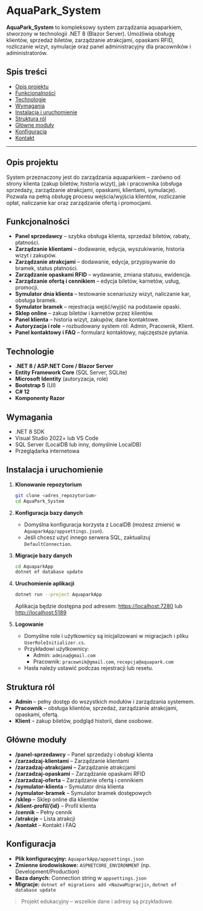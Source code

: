 # AquaPark_System

**AquaPark_System** to kompleksowy system zarządzania aquaparkiem, stworzony w technologii .NET 8 (Blazor Server). Umożliwia obsługę klientów, sprzedaż biletów, zarządzanie atrakcjami, opaskami RFID, rozliczanie wizyt, symulacje oraz panel administracyjny dla pracowników i administratorów.

## Spis treści

- [Opis projektu](#opis-projektu)
- [Funkcjonalności](#funkcjonalności)
- [Technologie](#technologie)
- [Wymagania](#wymagania)
- [Instalacja i uruchomienie](#instalacja-i-uruchomienie)
- [Struktura ról](#struktura-ról)
- [Główne moduły](#główne-moduły)
- [Konfiguracja](#konfiguracja)
- [Kontakt](#kontakt)

---

## Opis projektu

System przeznaczony jest do zarządzania aquaparkiem – zarówno od strony klienta (zakup biletów, historia wizyt), jak i pracownika (obsługa sprzedaży, zarządzanie atrakcjami, opaskami, klientami, symulacje). Pozwala na pełną obsługę procesu wejścia/wyjścia klientów, rozliczanie opłat, naliczanie kar oraz zarządzanie ofertą i promocjami.

## Funkcjonalności

- **Panel sprzedawcy** – szybka obsługa klienta, sprzedaż biletów, rabaty, płatności.
- **Zarządzanie klientami** – dodawanie, edycja, wyszukiwanie, historia wizyt i zakupów.
- **Zarządzanie atrakcjami** – dodawanie, edycja, przypisywanie do bramek, status płatności.
- **Zarządzanie opaskami RFID** – wydawanie, zmiana statusu, ewidencja.
- **Zarządzanie ofertą i cennikiem** – edycja biletów, karnetów, usług, promocji.
- **Symulator dnia klienta** – testowanie scenariuszy wizyt, naliczanie kar, obsługa bramek.
- **Symulator bramek** – rejestracja wejść/wyjść na podstawie opaski.
- **Sklep online** – zakup biletów i karnetów przez klientów.
- **Panel klienta** – historia wizyt, zakupów, dane kontaktowe.
- **Autoryzacja i role** – rozbudowany system ról: Admin, Pracownik, Klient.
- **Panel kontaktowy i FAQ** – formularz kontaktowy, najczęstsze pytania.

## Technologie

- **.NET 8 / ASP.NET Core / Blazor Server**
- **Entity Framework Core** (SQL Server, SQLite)
- **Microsoft Identity** (autoryzacja, role)
- **Bootstrap 5** (UI)
- **C# 12**
- **Komponenty Razor**

## Wymagania

- .NET 8 SDK
- Visual Studio 2022+ lub VS Code
- SQL Server (LocalDB lub inny, domyślnie LocalDB)
- Przeglądarka internetowa

## Instalacja i uruchomienie

1. **Klonowanie repozytorium**
   ```bash
   git clone <adres_repozytorium>
   cd AquaPark_System
   ```

2. **Konfiguracja bazy danych**
   - Domyślna konfiguracja korzysta z LocalDB (możesz zmienić w `AquaparkApp/appsettings.json`).
   - Jeśli chcesz użyć innego serwera SQL, zaktualizuj `DefaultConnection`.

3. **Migracje bazy danych**
   ```bash
   cd AquaparkApp
   dotnet ef database update
   ```

4. **Uruchomienie aplikacji**
   ```bash
   dotnet run --project AquaparkApp
   ```
   Aplikacja będzie dostępna pod adresem: [https://localhost:7280](https://localhost:7280) lub [http://localhost:5189](http://localhost:5189)

5. **Logowanie**
   - Domyślne role i użytkownicy są inicjalizowani w migracjach i pliku `UserRoleInitializer.cs`.
   - Przykładowi użytkownicy:
     - Admin: `admina@gmail.com`
     - Pracownik: `pracownik@gmail.com`, `recepcja@aquapark.com`
   - Hasła należy ustawić podczas rejestracji lub resetu.

## Struktura ról

- **Admin** – pełny dostęp do wszystkich modułów i zarządzania systemem.
- **Pracownik** – obsługa klientów, sprzedaż, zarządzanie atrakcjami, opaskami, ofertą.
- **Klient** – zakup biletów, podgląd historii, dane osobowe.

## Główne moduły

- **/panel-sprzedawcy** – Panel sprzedaży i obsługi klienta
- **/zarzadzaj-klientami** – Zarządzanie klientami
- **/zarzadzaj-atrakcjami** – Zarządzanie atrakcjami
- **/zarzadzaj-opaskami** – Zarządzanie opaskami RFID
- **/zarzadzaj-oferta** – Zarządzanie ofertą i cennikiem
- **/symulator-klienta** – Symulator dnia klienta
- **/symulator-bramek** – Symulator bramek dostępowych
- **/sklep** – Sklep online dla klientów
- **/klient-profil/{id}** – Profil klienta
- **/cennik** – Pełny cennik
- **/atrakcje** – Lista atrakcji
- **/kontakt** – Kontakt i FAQ

## Konfiguracja

- **Plik konfiguracyjny:** `AquaparkApp/appsettings.json`
- **Zmienne środowiskowe:** `ASPNETCORE_ENVIRONMENT` (np. Development/Production)
- **Baza danych:** Connection string w `appsettings.json`
- **Migracje:** `dotnet ef migrations add <NazwaMigracji>`, `dotnet ef database update`




> Projekt edukacyjny – wszelkie dane i adresy są przykładowe.